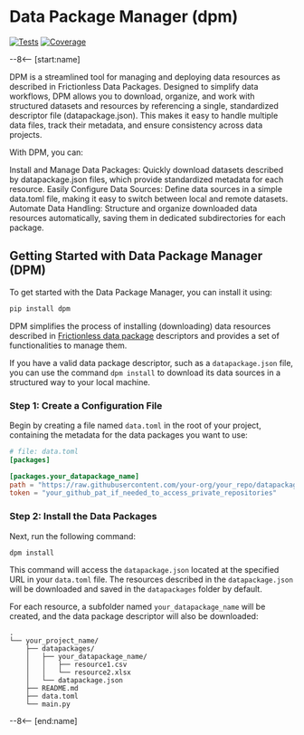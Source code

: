 # Data Package Manager (dpm)

[![Tests](https://github.com/splor-mg/dpm/actions/workflows/tests.yaml/badge.svg)](https://github.com/splor-mg/dpm/actions/)
[![Coverage](https://codecov.io/gh/splor-mg/dpm/branch/main/graph/badge.svg)](https://app.codecov.io/gh/splor-mg/dpm)

--8<-- [start:name]

DPM is a streamlined tool for managing and deploying data resources as described in Frictionless Data Packages. Designed to simplify data workflows, DPM allows you to download, organize, and work with structured datasets and resources by referencing a single, standardized descriptor file (datapackage.json). This makes it easy to handle multiple data files, track their metadata, and ensure consistency across data projects.

With DPM, you can:

Install and Manage Data Packages: Quickly download datasets described by datapackage.json files, which provide standardized metadata for each resource.
Easily Configure Data Sources: Define data sources in a simple data.toml file, making it easy to switch between local and remote datasets.
Automate Data Handling: Structure and organize downloaded data resources automatically, saving them in dedicated subdirectories for each package.

## Getting Started with Data Package Manager (DPM)

To get started with the Data Package Manager, you can install it using:

```bash
pip install dpm
```

DPM simplifies the process of installing (downloading) data resources described in [Frictionless data package](https://specs.frictionlessdata.io/data-package/) descriptors and provides a set of functionalities to manage them.

If you have a valid data package descriptor, such as a `datapackage.json` file, you can use the command `dpm install` to download its data sources in a structured way to your local machine.

### Step 1: Create a Configuration File

Begin by creating a file named `data.toml` in the root of your project, containing the metadata for the data packages you want to use:

```toml
# file: data.toml
[packages]

[packages.your_datapackage_name]
path = "https://raw.githubusercontent.com/your-org/your_repo/datapackage.json"
token = "your_github_pat_if_needed_to_access_private_repositories"
```

### Step 2: Install the Data Packages

Next, run the following command:

```bash
dpm install
```

This command will access the `datapackage.json` located at the specified URL in your `data.toml` file. The resources described in the `datapackage.json` will be downloaded and saved in the `datapackages` folder by default.

For each resource, a subfolder named `your_datapackage_name` will be created, and the data package descriptor will also be downloaded:

```plaintext
.
└── your_project_name/
    ├── datapackages/
    │   ├── your_datapackage_name/
    │   │   ├── resource1.csv
    │   │   └── resource2.xlsx
    │   └── datapackage.json
    ├── README.md
    ├── data.toml
    └── main.py
```

--8<-- [end:name]
